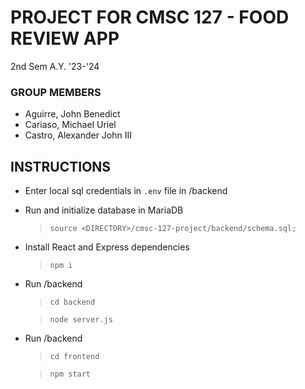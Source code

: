 # PROJECT FOR CMSC 127 - FOOD REVIEW APP
2nd Sem A.Y. '23-'24

### GROUP MEMBERS
- Aguirre, John Benedict
- Cariaso, Michael Uriel
- Castro, Alexander John III

## INSTRUCTIONS
- Enter local sql credentials in `.env` file in /backend 

- Run and initialize database in MariaDB
  > `source <DIRECTORY>/cmsc-127-project/backend/schema.sql;` 

- Install React and Express dependencies
  > `npm i`

- Run /backend
  > `cd backend`

  > `node server.js`

- Run /backend
  > `cd frontend`

  > `npm start`
